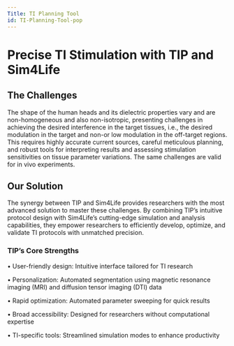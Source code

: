 ```yaml
---
Title: TI Planning Tool
id: TI-Planning-Tool-pop
---
```

# Precise TI Stimulation with TIP and Sim4Life

## The Challenges
The shape of the human heads and its dielectric properties vary and are non-homogeneous and also non-isotropic, presenting challenges in achieving the desired interference in the target tissues, i.e., the desired modulation in the target and non-or low modulation in the off-target regions. This requires highly accurate current sources, careful meticulous planning, and robust tools for interpreting results and assessing stimulation sensitivities on tissue parameter variations. The same challenges are valid for in vivo experiments. 

## Our Solution
The synergy between TIP and Sim4Life provides researchers with the most advanced solution to master these challenges. By combining TIP’s intuitive protocol design with Sim4Life’s cutting-edge simulation and analysis capabilities, they empower researchers to efficiently develop, optimize, and validate TI protocols with unmatched precision.

### TIP’s Core Strengths

• User-friendly design: Intuitive interface tailored for TI research

• Personalization: Automated segmentation using magnetic resonance imaging (MRI) and diffusion tensor imaging (DTI) data 

• Rapid optimization: Automated parameter sweeping for quick results

• Broad accessibility: Designed for researchers without computational expertise

• TI-specific tools: Streamlined simulation modes to enhance productivity
